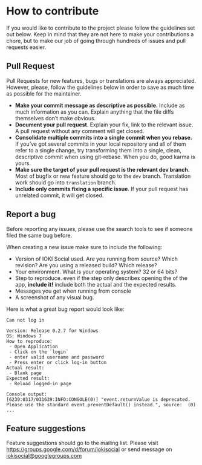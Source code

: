 # How to contribute

If you would like to contribute to the project please follow the guidelines set out below. Keep in mind that they are not here to make your contributions a chore, but to make our job of going through hundreds of issues and pull requests easier.

## Pull Request

Pull Requests for new features, bugs or translations are always appreciated. However, please, follow the guidelines below in order to save as much time as possible for the maintainer.

- __Make your commit message as descriptive as possible.__ Include as much information as you can. Explain anything that the file diffs themselves don’t make obvious.
- __Document your pull request__. Explain your fix, link to the relevant issue. A pull request without any comment will get closed.
- __Consolidate multiple commits into a single commit when you rebase.__ If you’ve got several commits in your local repository and all of them refer to a single change, try transforming them into a single, clean, descriptive commit when using git-rebase. When you do, good karma is yours.
- __Make sure the target of your pull request is the relevant dev branch__. Most of bugfix or new feature should go to the `dev` branch. Translation work should go into `translation` branch.
- __Include only commits fixing a specific issue__. If your pull request has unrelated commit, it will get closed.

## Report a bug

Before reporting any issues, please use the search tools to see if someone filed the same bug before.

When creating a new issue make sure to include the following:
- Version of IOKI Social used. Are you running from source? Which revision? Are you using a released build? Which release?
- Your environment. What is your operating system? 32 or 64 bits?
- Step to reproduce. even if the step only describes opening the of the app, __include it!__ include both the actual and the expected results.
- Messages you get when running from console
- A screenshot of any visual bug.

Here is what a great bug report would look like:
```
Can not log in

Version: Release 0.2.7 for Windows
OS: Windows 7
How to reproduce:
 - Open Application
 - Click on the `login`
 - enter valid username and password
 - Press enter or click log-in button
Actual result:
 - Blank page
Expected result:
 - Reload logged-in page

Console output:
[6239:0317/031639:INFO:CONSOLE(0)] "event.returnValue is deprecated. Please use the standard event.preventDefault() instead.", source:  (0)
...
```

## Feature suggestions

Feature suggestions should go to the mailing list. Please visit <https://groups.google.com/d/forum/iokisocial> or send message on <iokisocial@googlegroups.com>